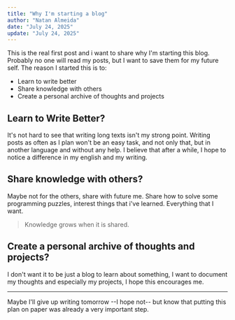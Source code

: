 ```yaml
---
title: "Why I'm starting a blog"
author: "Natan Almeida"
date: "July 24, 2025"
update: "July 24, 2025"
---
```



This is the real first post and i want to share why I'm starting this blog. Probably no one will read my posts, but I want to save them for my future self. The reason I started this is to:

- Learn to write better
- Share knowledge with others
- Create a personal archive of thoughts and projects

## Learn to Write Better?

It's not hard to see that writing long texts isn't my strong point. Writing posts as often as I plan won't be an easy task, and not only that, but in another language and without any help. I believe that after a while, I hope to notice a difference in my english and my writing.

## Share knowledge with others?

Maybe not for the others, share with future me. Share how to solve some programming puzzles, interest things that i've learned. Everything that I want.

> Knowledge grows when it is shared.

## Create a personal archive of thoughts and projects?

I don't want it to be just a blog to learn about something, I want to document my thoughts and especially my projects, I hope this encourages me.

---

Maybe I'll give up writing tomorrow --I hope not-- but know that putting this plan on paper was already a very important step.
